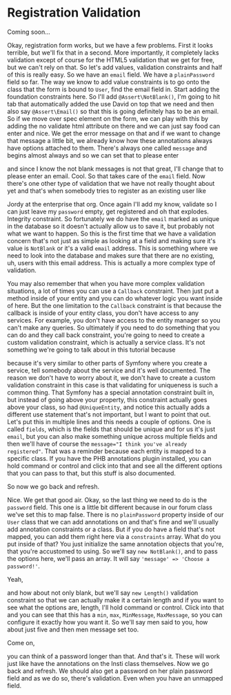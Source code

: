 # Registration Validation

Coming soon...

Okay, registration form works, but we have a few problems. First it looks terrible,
but we'll fix that in a second. More importantly, it completely lacks validation
except of course for the HTML5 validation that we get for free, but we can't rely
on that. So let's add values, validation constraints and half of this is really easy.
So we have an `email` field. We have a `plainPassword` field so far. The way we know to
add value constraints is to go onto the class that the form is bound to `User`, find
the email field in. Start adding the foundation constraints here. So I'll add 
`@Assert\NotBlank()`, I'm going to hit tab that automatically added the use David on top that we
need and then also say `@Assert\Email()` so that this is going definitely has to be an
email. So if we move over spec element on the form, we can play with this by adding
the no validate html attribute on there and we can just say food can enter and nice.
We get the error message on that and if we want to change that message a little bit,
we already know how these annotations always have options attached to them. There's
always one called `message` and begins almost always and so we can set that to please
enter

and since I know the not blank messages is not that great, I'll change that to please
enter an email. Cool. So that takes care of the `email` field. Now there's one other
type of validation that we have not really thought about yet and that's when somebody
tries to register as an existing user like

Jordy at the enterprise that org. Once again I'll add my know, validate so I can just
leave my `password` empty, get registered and oh that explodes. Integrity constraint.
So fortunately we do have the `email` marked as unique in the database so it doesn't
actually allow us to save it, but probably not what we want to happen. So this is the
first time that we have a validation concern that's not just as simple as looking at
a field and making sure it's value is `NotBlank` or it's a valid `email` address. This
is something where we need to look into the database and makes sure that there are no
existing, uh, users with this email address. This is actually a more complex type of
validation.

You may also remember that when you have more complex validation situations, a lot of
times you can use a `Callback` constraint. Then just put a method inside of your entity
and you can do whatever logic you want inside of here. But the one limitation to the
`Callback` constraint is that because the callback is inside of your entity class, you
don't have access to any services. For example, you don't have access to the entity
manager so you can't make any queries. So ultimately if you need to do something that
you can do and they call back constraint, you're going to need to create a custom
validation constraint, which is actually a service class. It's not something we're
going to talk about in this tutorial because

because it's very similar to other parts of Symfony where you create a service, tell
somebody about the service and it's well documented. The reason we don't have to
worry about it, we don't have to create a custom validation constraint in this case
is that validating for uniqueness is such a common thing. That Symfony has a special
annotation constraint built in, but instead of going above your property, this
constraint actually goes above your class, so had `@UniqueEntity`, and notice this
actually adds a different use statement that's not important, but I want to point
that out. Let's put this in multiple lines and this needs a couple of options. One is
called `fields`, which is the fields that should be unique and for us it's just `email`,
but you can also make something unique across multiple fields and then we'll have of
course the `message="I think you've already registered"`. That was a reminder because
each entity is mapped to a specific class. If you have the PHB annotations plugin
installed, you can hold command or control and click into that and see all the
different options that you can pass to that, but this stuff is also documented.

So now we go back and refresh.

Nice. We get that good air. Okay, so the last thing we need to do is the `password`
field. This one is a little bit different because in our forum class we've set this
to map false. There is no `plainPassword` property inside of our `User` class that we
can add annotations on and that's fine and we'll usually add annotation constraints
or a class. But if you do have a field that's not mapped, you can add them right here
via a `constraints` array. What do you put inside of that? You just initialize the same
annotation objects that you're, that you're accustomed to using. So we'll say 
`new NotBlank()`, and to pass the options here, we'll pass an array. It will say 
`'message' => 'Choose a password!'`.

Yeah,

and how about not only blank, but we'll say `new Length()` validation constraint so that
we can actually make it a certain length and if you want to see what the options are,
length, I'll hold command or control. Click into that and you can see that this has a
`min`, `max`, `MinMessage`, `MaxMessage`, so you can configure it exactly how you want it.
So we'll say men said to you, how about just five and then men message set too.

Come on,

you can think of a password longer than that. And that's it. These will work just
like have the annotations on the Insti class themselves. Now we go back and refresh.
We should also get a password on her plain password field and as we do so, there's
validation. Even when you have an unmapped field.